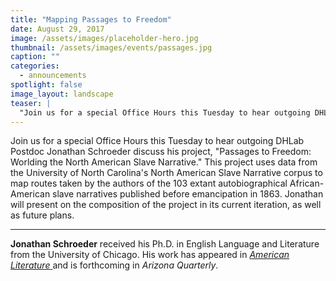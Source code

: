 ```yaml
---
title: "Mapping Passages to Freedom"
date: August 29, 2017
image: /assets/images/placeholder-hero.jpg
thumbnail: /assets/images/events/passages.jpg
caption: ""
categories: 
  - announcements
spotlight: false 
image_layout: landscape
teaser: |
  "Join us for a special Office Hours this Tuesday to hear outgoing DHLab Postdoc Jonathan Schroeder discuss his project, Passages to Freedom: Worlding the North American Slave Narrative. This project..."
---
```


Join us for a special Office Hours this Tuesday to hear outgoing DHLab Postdoc Jonathan Schroeder discuss his project, "Passages to Freedom: Worlding the North American Slave Narrative." This project uses data from the University of North Carolina's North American Slave Narrative corpus to map routes taken by the authors of the 103 extant autobiographical African-American slave narratives published before emancipation in 1863. Jonathan will present on the composition of the project in its current iteration, as well as future plans.

---

**Jonathan Schroeder** received his Ph.D. in English Language and Literature from the University of Chicago. His work has appeared in <a href="http://americanliterature.dukejournals.org/content/86/3/551.short" target="_blank"> *American Literature* </a> and is forthcoming in *Arizona Quarterly*.